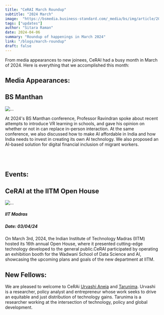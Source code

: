 ```yaml
---
title: "CeRAI March Roundup"
subtitle: "2024 March" 
image:  "https://bsmedia.business-standard.com/_media/bs/img/article/2024-03/28/full/1711649079-8717.jpg"
tags: ["updates"]
author: "Sitara Raman"
date: 2024-04-06
summary: "Roundup of happenings in March 2024"
link: "/blogs/march-roundup"
draft: false
---
```


From media appearances to new joinees, CeRAI had a busy month in March of 2024. Here is everything that we accomplished this month:

<h2>Media Appearances:</h2>

<div class="container mt-5">
        <div class="text-center">
            <h2>BS Manthan</h2>
        </div>
        <div class="card mb-3">
            <img src="https://bsmedia.business-standard.com/_media/bs/img/article/2022-12/11/full/1670778991-6022.jpg?im=FeatureCrop,size=(826,465)" class="card-img-top" alt="...">
            <div class="card-body">
                <p class="card-text"> At 2024's BS Manthan conference, Professor Ravindran spoke about recent attempts to introduce VR learning in schools, and gave his opinion on whether or not in can replace in-person interaction. At the same conference, we also discussed how to make AI affordable in India and how India needs to invest in creating its own AI technology. We also proposed an AI-based solution for digital financial inclusion of migrant workers.</p>
            </div>
        </div>
        <br></br>
        </div>
<h2>Events:</h2>
<div class="container mt-5">
<div class="text-center">
            <h2>CeRAI at the IITM Open House</h2>
        </div>
        <div class="card mb-3">
            <img src="/images/openhouse.jpg" alt="...">
            <div class="card-body">
                <h5 class="card-title">IIT Madras</h5>
                <h5 class="card-title">Date: 03/04/24</h5>
                <p class="card-text">On March 3rd, 2024, the Indian Institute of Technology Madras (IITM) hosted its 16th annual Open House, where it presented cutting-edge technology developed to the general public.CeRAI participated by operating an exhibition booth for the Wadwani School of Data Science and AI, showcasing the upcoming plans and goals of the new department at IITM.</p>
            </div>
        </div>
        </div>

<h2>New Fellows:</h2>

We are pleased to welcome to CeRAi <a href="/people/urvashi-aneja/">Urvashi Aneja</a> and <a href="/people/tarunima-prabhakar/">Tarunima</a>. Urvashi is a researcher, policy analyst and entrepreneur whose work seeks to drive an equitable and just distribution of technology gains. Tarunima is a researcher working at the intersection of technology, policy and global development.

